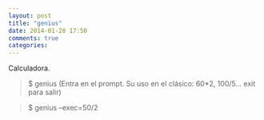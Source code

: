 ```yaml
---
layout: post
title: "genius"
date: 2014-01-28 17:50
comments: true
categories: 
---
```

Calculadora.

>$ genius (Entra en el prompt. Su uso en el clásico: 60*2, 100/5... exit para salir)

>$ genius –exec=50/2

